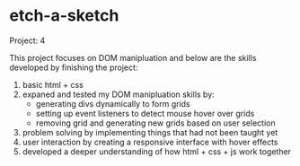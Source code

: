 # etch-a-sketch
Project: 4

This project focuses on DOM manipluation and below are the skills developed by finishing the project:

1. basic html + css
2. expaned and tested my DOM manipluation skills by:
    - generating divs dynamically to form grids
    - setting up event listeners to detect mouse hover over grids
    - removing grid and generating new grids based on user selection
3. problem solving by implementing things that had not been taught yet
4. user interaction by creating a responsive interface with hover effects
5. developed a deeper understanding of how html + css + js work together
